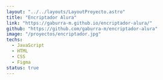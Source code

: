 ```yaml
---
layout: "../../layouts/LayoutProyecto.astro"
title: "Encriptador Alura"
link: "https://gaburra-m.github.io/encriptador-alura/"
github: "https://github.com/gaburra-m/encriptador-alura"
image: "/proyectos/encriptador.jpg"
techs:
  - JavaScript
  - HTML
  - CSS
  - Figma
status: true
---
```

